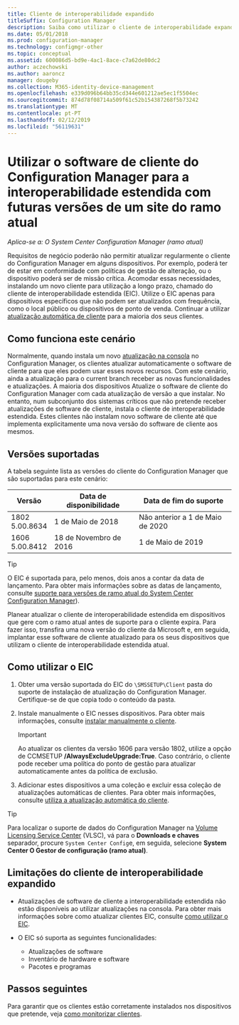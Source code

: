 ```yaml
---
title: Cliente de interoperabilidade expandido
titleSuffix: Configuration Manager
description: Saiba como utilizar o cliente de interoperabilidade expandido para o suporte a longo prazo de um cliente de Configuration Manager estático com um site do ramo atual.
ms.date: 05/01/2018
ms.prod: configuration-manager
ms.technology: configmgr-other
ms.topic: conceptual
ms.assetid: 600086d5-bd9e-4ac1-8ace-c7a62de80dc2
author: aczechowski
ms.author: aaroncz
manager: dougeby
ms.collection: M365-identity-device-management
ms.openlocfilehash: e339d096b64bb35cd344e601212ae5ec1f5504ec
ms.sourcegitcommit: 874d78f08714a509f61c52b154387268f5b73242
ms.translationtype: MT
ms.contentlocale: pt-PT
ms.lasthandoff: 02/12/2019
ms.locfileid: "56119631"
---
```

# <a name="use-the-configuration-manager-client-software-for-extended-interoperability-with-future-versions-of-a-current-branch-site"></a>Utilizar o software de cliente do Configuration Manager para a interoperabilidade estendida com futuras versões de um site do ramo atual

*Aplica-se a: O System Center Configuration Manager (ramo atual)*  

Requisitos de negócio poderão não permitir atualizar regularmente o cliente do Configuration Manager em alguns dispositivos. Por exemplo, poderá ter de estar em conformidade com políticas de gestão de alteração, ou o dispositivo poderá ser de missão crítica. Acomodar essas necessidades, instalando um novo cliente para utilização a longo prazo, chamado do cliente de interoperabilidade estendida (EIC). Utilize o EIC apenas para dispositivos específicos que não podem ser atualizados com frequência, como o local público ou dispositivos de ponto de venda. Continuar a utilizar [atualização automática de cliente](/sccm/core/clients/manage/upgrade/upgrade-clients-for-windows-computers#use-automatic-client-upgrade) para a maioria dos seus clientes. 

## <a name="how-this-scenario-works"></a>Como funciona este cenário

Normalmente, quando instala um novo [atualização na consola](/sccm/core/servers/manage/install-in-console-updates) no Configuration Manager, os clientes atualizar automaticamente o software de cliente para que eles podem usar esses novos recursos. Com este cenário, ainda a atualização para o current branch receber as novas funcionalidades e atualizações. A maioria dos dispositivos Atualize o software de cliente do Configuration Manager com cada atualização de versão a que instalar. No entanto, num subconjunto dos sistemas críticos que não pretende receber atualizações de software de cliente, instala o cliente de interoperabilidade estendida. Estes clientes não instalam novo software de cliente até que implementa explicitamente uma nova versão do software de cliente aos mesmos.



## <a name="supported-versions"></a>Versões suportadas
A tabela seguinte lista as versões do cliente do Configuration Manager que são suportadas para este cenário:

| Versão  | Data de disponibilidade  | Data de fim do suporte  |
|---------|---------|---------|
|1802<br/>5.00.8634     | 1 de Maio de 2018        | Não anterior a 1 de Maio de 2020        |
|1606<br/>5.00.8412     | 18 de Novembro de 2016        | 1 de Maio de 2019        |

> [!TIP]  
> O EIC é suportada para, pelo menos, dois anos a contar da data de lançamento. Para obter mais informações sobre as datas de lançamento, consulte [suporte para versões de ramo atual do System Center Configuration Manager](/sccm/core/servers/manage/current-branch-versions-supported)).  

Planear atualizar o cliente de interoperabilidade estendida em dispositivos que gere com o ramo atual antes de suporte para o cliente expira. Para fazer isso, transfira uma nova versão do cliente da Microsoft e, em seguida, implantar esse software de cliente atualizado para os seus dispositivos que utilizam o cliente de interoperabilidade estendida atual.



## <a name="how-to-use-the-eic"></a>Como utilizar o EIC

1. Obter uma versão suportada do EIC do `\SMSSETUP\Client` pasta do suporte de instalação de atualização do Configuration Manager. Certifique-se de que copia todo o conteúdo da pasta.  

2. Instale manualmente o EIC nesses dispositivos. Para obter mais informações, consulte [instalar manualmente o cliente](/sccm/core/clients/deploy/deploy-clients-to-windows-computers#BKMK_Manual).  

    > [!Important]  
    > Ao atualizar os clientes da versão 1606 para versão 1802, utilize a opção de CCMSETUP **/AlwaysExcludeUpgrade:True**. Caso contrário, o cliente pode receber uma política do ponto de gestão para atualizar automaticamente antes da política de exclusão.

3. Adicionar estes dispositivos a uma coleção e excluir essa coleção de atualizações automáticas de clientes. Para obter mais informações, consulte [utiliza a atualização automática do cliente](/sccm/core/clients/manage/upgrade/upgrade-clients-for-windows-computers#use-automatic-client-upgrade).  

> [!TIP]  
> Para localizar o suporte de dados do Configuration Manager na [Volume Licensing Service Center](https://www.microsoft.com/Licensing/servicecenter/Downloads/DownloadsAndKeys.aspx) (VLSC), vá para o **Downloads e chaves** separador, procure `System Center Config`e, em seguida, selecione **System Center O Gestor de configuração (ramo atual)**.



## <a name="limitations-of-the-extended-interoperability-client"></a>Limitações do cliente de interoperabilidade expandido

- Atualizações de software de cliente a interoperabilidade estendida não estão disponíveis ao utilizar atualizações na consola. Para obter mais informações sobre como atualizar clientes EIC, consulte [como utilizar o EIC](#how-to-use-the-eic).  

- O EIC só suporta as seguintes funcionalidades:  

   - Atualizações de software  
   - Inventário de hardware e software
   - Pacotes e programas



## <a name="next-steps"></a>Passos seguintes

Para garantir que os clientes estão corretamente instalados nos dispositivos que pretende, veja [como monitorizar clientes](/sccm/core/clients/manage/monitor-clients).
